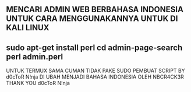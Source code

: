 MENCARI ADMIN WEB
BERBAHASA INDONESIA
UNTUK CARA MENGGUNAKANNYA
UNTUK DI KALI LINUX
-------------------------
sudo apt-get install perl
cd admin-page-search
perl admin.perl
-------------------------
UNTUK TERMUX SAMA CUMAN TIDAK PAKE SUDO PEMBUAT SCRIPT
BY d0cToR N!nja
DI UBAH MENJADI BAHASA INDONESIA OLEH NBCR4CK3R
THANK YOU d0cToR N!nja

